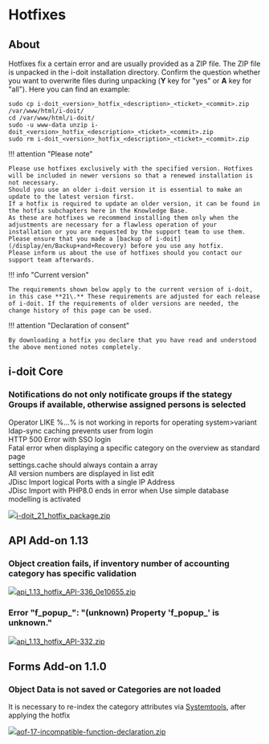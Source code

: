 # Hotfixes

About
-----

Hotfixes fix a certain error and are usually provided as a ZIP file. The ZIP file is unpacked in the i-doit installation directory. Confirm the question whether you want to overwrite files during unpacking (**Y** key for "yes" or **A** key for "all"). Here you can find an example:

    sudo cp i-doit_<version>_hotfix_<description>_<ticket>_<commit>.zip /var/www/html/i-doit/
    cd /var/www/html/i-doit/
    sudo -u www-data unzip i-doit_<version>_hotfix_<description>_<ticket>_<commit>.zip
    sudo rm i-doit_<version>_hotfix_<description>_<ticket>_<commit>.zip

!!! attention "Please note"

    Please use hotfixes exclusively with the specified version. Hotfixes will be included in newer versions so that a renewed installation is not necessary.
    Should you use an older i-doit version it is essential to make an update to the latest version first.
    If a hotfix is required to update an older version, it can be found in the hotfix subchapters here in the Knowledge Base.
    As these are hotfixes we recommend installing them only when the adjustments are necessary for a flawless operation of your installation or you are requested by the support team to use them. Please ensure that you made a [backup of i-doit](/display/en/Backup+and+Recovery) before you use any hotfix.
    Please inform us about the use of hotfixes should you contact our support team afterwards.

!!! info "Current version"

    The requirements shown below apply to the current version of i-doit, in this case **21\.** These requirements are adjusted for each release of i-doit. If the requirements of older versions are needed, the change history of this page can be used.

!!! attention "Declaration of consent"

    By downloading a hotfix you declare that you have read and understood the above mentioned notes completely.

i-doit Core
-----------

### Notifications do not only notificate groups if the stategy Groups if available, otherwise assigned persons is selected  
Operator LIKE %...% is not working in reports for operating system>variant  
ldap-sync caching prevents user from login  
HTTP 500 Error with SSO login  
Fatal error when displaying a specific category on the overview as standard page  
settings.cache should always contain a array  
All version numbers are displayed in list edit  
JDisc Import logical Ports with a single IP Address  
JDisc Import with PHP8.0 ends in error when Use simple database modelling is activated

[![](/s/-rg4ht/8803/xi7l17/5.0.0/_/download/resources/com.atlassian.confluence.plugins.confluence-view-file-macro:view-file-macro-resources/images/placeholder-small-zip.png)i-doit\_21\_hotfix\_package.zip](/download/attachments/127140823/i-doit_21_hotfix_package.zip?version=1&modificationDate=1670941575713&api=v2)

API Add-on 1.13
---------------

### Object creation fails, if inventory number of accounting category has specific validation

[![](/s/-rg4ht/8803/xi7l17/5.0.0/_/download/resources/com.atlassian.confluence.plugins.confluence-view-file-macro:view-file-macro-resources/images/placeholder-small-zip.png)api\_1.13\_hotfix\_API-336\_0e10655.zip](/download/attachments/127140823/api_1.13_hotfix_API-336_0e10655.zip?version=1&modificationDate=1668089159405&api=v2)

### Error "f\_popup\_": "(unknown) Property 'f\_popup\_' is unknown."

[![](/s/-rg4ht/8803/xi7l17/5.0.0/_/download/resources/com.atlassian.confluence.plugins.confluence-view-file-macro:view-file-macro-resources/images/placeholder-small-zip.png)api\_1.13\_hotfix\_API-332.zip](/download/attachments/127140823/api_1.13_hotfix_API-332.zip?version=1&modificationDate=1669219021265&api=v2)

Forms Add-on 1.1.0
------------------

### Object Data is not saved or Categories are not loaded

It is necessary to re-index the category attributes via [Systemtools](/display/en/System+Tools), after applying the hotfix

[![](/s/-rg4ht/8803/xi7l17/5.0.0/_/download/resources/com.atlassian.confluence.plugins.confluence-view-file-macro:view-file-macro-resources/images/placeholder-small-zip.png)aof-17-incompatible-function-declaration.zip](/download/attachments/127140823/aof-17-incompatible-function-declaration.zip?version=3&modificationDate=1671123399589&api=v2)